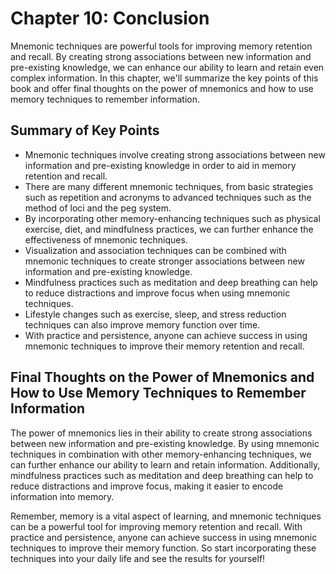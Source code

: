 Chapter 10: Conclusion
======================

Mnemonic techniques are powerful tools for improving memory retention and recall. By creating strong associations between new information and pre-existing knowledge, we can enhance our ability to learn and retain even complex information. In this chapter, we'll summarize the key points of this book and offer final thoughts on the power of mnemonics and how to use memory techniques to remember information.

Summary of Key Points
---------------------

* Mnemonic techniques involve creating strong associations between new information and pre-existing knowledge in order to aid in memory retention and recall.
* There are many different mnemonic techniques, from basic strategies such as repetition and acronyms to advanced techniques such as the method of loci and the peg system.
* By incorporating other memory-enhancing techniques such as physical exercise, diet, and mindfulness practices, we can further enhance the effectiveness of mnemonic techniques.
* Visualization and association techniques can be combined with mnemonic techniques to create stronger associations between new information and pre-existing knowledge.
* Mindfulness practices such as meditation and deep breathing can help to reduce distractions and improve focus when using mnemonic techniques.
* Lifestyle changes such as exercise, sleep, and stress reduction techniques can also improve memory function over time.
* With practice and persistence, anyone can achieve success in using mnemonic techniques to improve their memory retention and recall.

Final Thoughts on the Power of Mnemonics and How to Use Memory Techniques to Remember Information
-------------------------------------------------------------------------------------------------

The power of mnemonics lies in their ability to create strong associations between new information and pre-existing knowledge. By using mnemonic techniques in combination with other memory-enhancing techniques, we can further enhance our ability to learn and retain information. Additionally, mindfulness practices such as meditation and deep breathing can help to reduce distractions and improve focus, making it easier to encode information into memory.

Remember, memory is a vital aspect of learning, and mnemonic techniques can be a powerful tool for improving memory retention and recall. With practice and persistence, anyone can achieve success in using mnemonic techniques to improve their memory function. So start incorporating these techniques into your daily life and see the results for yourself!


